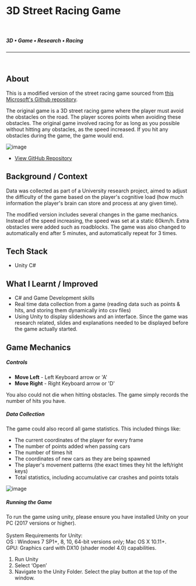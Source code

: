 <!--- ----------------- -->
# 3D Street Racing Game
<br>

##### 3D • Game • Research • Racing
<hr>
<br>
<!--- ----------------- -->

## **About**

<div class="pb-3"></div>

This is a modified version of the street racing game sourced from <a class="cyanLink" href="https://github.com/Microsoft/Imagine_street-racing">this Microsoft's Github repository</a>.

<div class="pb-3"></div>

The original game is a 3D street racing game where the player must avoid the obstacles on the road. The player scores points when avoiding these obstacles. 
The original game involved racing for as long as you possible without hitting any obstacles, as the speed increased. If you hit any obstacles during the game, the game would end.

<!-- ----------- Image ----------- -->   
<div class="image-container">
  <img src="./assets/portfolio/images/racingGame/1.PNG" loading="lazy" alt="image" class="image-75"/> 
</div>
<!-- ----------------------------- -->

<div class="pb-3"></div>

* <a class="cyanLink" href="https://github.com/vondreii/Modified-Street-Racing-Game">View GitHub Repository</a>

<div class="pb-3"></div>

## **Background / Context**

<div class="pb-3"></div>

Data was collected as part of a University research project, aimed to adjust the difficulty of the game based on the player's cognitive load (how much information the player's brain can store and process at any given time).

The modified version includes several changes in the game mechanics. Instead of the speed increasing, the speed was set at a static 60km/h. 
Extra obstacles were added such as roadblocks. The game was also changed to automatically end after 5 minutes, and automatically repeat for 3 times.

<div class="pb-3"></div>

## **Tech Stack**

<div class="pb-3"></div>

* Unity C#

<div class="pb-3"></div>

## **What I Learnt / Improved**

<div class="pb-3"></div>

* C# and Game Development skills
* Real time data collection from a game (reading data such as points & hits, and storing them dynamically into csv files) 
* Using Unity to display slideshows and an interface. Since the game was research related, slides and explanations needed to be displayed before the game actually started.

<div class="pb-3"></div>

## **Game Mechanics**

<div class="pb-3"></div>

##### **Controls**

<div class="pb-3"></div>

* **Move Left** - Left Keyboard arrow or 'A'
* **Move Right** - Right Keyboard arrow or 'D'

You also could not die when hitting obstacles. The game simply records the number of hits you have.

<div class="pb-3"></div>

##### **Data Collection**

<div class="pb-3"></div>

The game could also record all game statistics. This included things like:

<div class="pb-3"></div>

* The current coordinates of the player for every frame
* The number of points added when passing cars
* The number of times hit
* The coordinates of new cars as they are being spawned
* The player's movement patterns (the exact times they hit the left/right keys)
* Total statistics, including accumulative car crashes and points totals

<div class="pb-3"></div>

<!-- ----------- Image ----------- -->   
<div class="image-container">
  <img src="./assets/portfolio/images/racingGame/2.PNG" loading="lazy" alt="image" class="image-50"/> 
</div>
<!-- ----------------------------- -->

<div class="pb-3"></div>


##### **Running the Game**

<div class="pb-3"></div>

To run the game using unity, please ensure you have installed Unity on your PC (2017
versions or higher).\
\
System Requirements for Unity:\
OS : Windows 7 SP1+, 8, 10, 64-bit versions only; Mac OS X 10.11+.\
GPU: Graphics card with DX10 (shader model 4.0) capabilities.

<div class="pb-3"></div>

1. Run Unity
2. Select ‘Open’
3. Navigate to the Unity Folder. Select the play button at the top of the window.

<div class="pb-3"></div>
